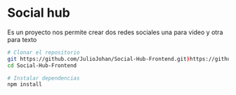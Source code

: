 # Social hub
Es un proyecto nos permite crear dos redes sociales una para video y otra para texto

```bash
# Clonar el repositorio
git https://github.com/JulioJohan/Social-Hub-Frontend.git)https://github.com/JulioJohan/Social-Hub-Frontend.git
cd Social-Hub-Frontend

# Instalar dependencias
npm install

